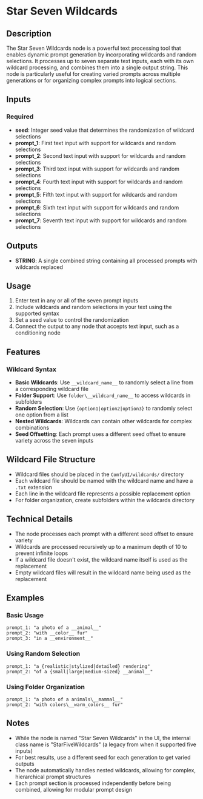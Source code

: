 # Star Seven Wildcards

## Description
The Star Seven Wildcards node is a powerful text processing tool that enables dynamic prompt generation by incorporating wildcards and random selections. It processes up to seven separate text inputs, each with its own wildcard processing, and combines them into a single output string. This node is particularly useful for creating varied prompts across multiple generations or for organizing complex prompts into logical sections.

## Inputs

### Required
- **seed**: Integer seed value that determines the randomization of wildcard selections
- **prompt_1**: First text input with support for wildcards and random selections
- **prompt_2**: Second text input with support for wildcards and random selections
- **prompt_3**: Third text input with support for wildcards and random selections
- **prompt_4**: Fourth text input with support for wildcards and random selections
- **prompt_5**: Fifth text input with support for wildcards and random selections
- **prompt_6**: Sixth text input with support for wildcards and random selections
- **prompt_7**: Seventh text input with support for wildcards and random selections

## Outputs
- **STRING**: A single combined string containing all processed prompts with wildcards replaced

## Usage
1. Enter text in any or all of the seven prompt inputs
2. Include wildcards and random selections in your text using the supported syntax
3. Set a seed value to control the randomization
4. Connect the output to any node that accepts text input, such as a conditioning node

## Features

### Wildcard Syntax
- **Basic Wildcards**: Use `__wildcard_name__` to randomly select a line from a corresponding wildcard file
- **Folder Support**: Use `folder\__wildcard_name__` to access wildcards in subfolders
- **Random Selection**: Use `{option1|option2|option3}` to randomly select one option from a list
- **Nested Wildcards**: Wildcards can contain other wildcards for complex combinations
- **Seed Offsetting**: Each prompt uses a different seed offset to ensure variety across the seven inputs

## Wildcard File Structure
- Wildcard files should be placed in the `ComfyUI/wildcards/` directory
- Each wildcard file should be named with the wildcard name and have a `.txt` extension
- Each line in the wildcard file represents a possible replacement option
- For folder organization, create subfolders within the wildcards directory

## Technical Details
- The node processes each prompt with a different seed offset to ensure variety
- Wildcards are processed recursively up to a maximum depth of 10 to prevent infinite loops
- If a wildcard file doesn't exist, the wildcard name itself is used as the replacement
- Empty wildcard files will result in the wildcard name being used as the replacement

## Examples

### Basic Usage
```
prompt_1: "a photo of a __animal__"
prompt_2: "with __color__ fur"
prompt_3: "in a __environment__"
```

### Using Random Selection
```
prompt_1: "a {realistic|stylized|detailed} rendering"
prompt_2: "of a {small|large|medium-sized} __animal__"
```

### Using Folder Organization
```
prompt_1: "a photo of a animals\__mammal__"
prompt_2: "with colors\__warm_colors__ fur"
```

## Notes
- While the node is named "Star Seven Wildcards" in the UI, the internal class name is "StarFiveWildcards" (a legacy from when it supported five inputs)
- For best results, use a different seed for each generation to get varied outputs
- The node automatically handles nested wildcards, allowing for complex, hierarchical prompt structures
- Each prompt section is processed independently before being combined, allowing for modular prompt design
